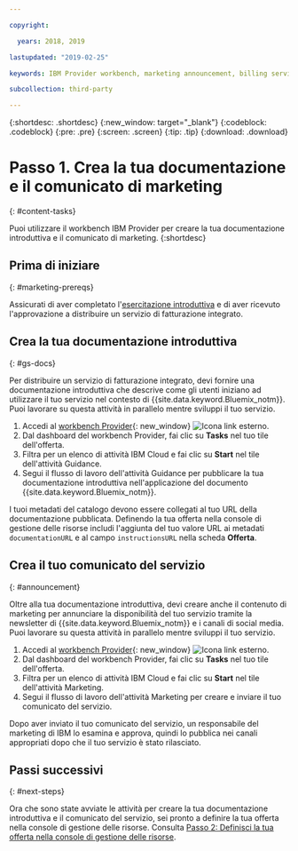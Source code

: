```yaml
---

copyright:

  years: 2018, 2019

lastupdated: "2019-02-25"

keywords: IBM Provider workbench, marketing announcement, billing service

subcollection: third-party

---
```


{:shortdesc: .shortdesc}
{:new_window: target="_blank"}
{:codeblock: .codeblock}
{:pre: .pre}
{:screen: .screen}
{:tip: .tip}
{:download: .download}

# Passo 1. Crea la tua documentazione e il comunicato di marketing
{: #content-tasks}

Puoi utilizzare il workbench IBM Provider per creare la tua documentazione introduttiva e il comunicato di marketing.
{:shortdesc}

## Prima di iniziare
{: #marketing-prereqs}

Assicurati di aver completato l'[esercitazione introduttiva](/docs/third-party?topic=third-party-get-started#get-started) e di aver ricevuto l'approvazione a distribuire un servizio di fatturazione integrato.

## Crea la tua documentazione introduttiva
{: #gs-docs}

Per distribuire un servizio di fatturazione integrato, devi fornire una documentazione introduttiva che descrive come gli utenti iniziano ad utilizzare il tuo servizio nel contesto di {{site.data.keyword.Bluemix_notm}}. Puoi lavorare su questa attività in parallelo mentre sviluppi il tuo servizio.

1. Accedi al [workbench Provider](https://www.ibm.com/marketplace/workbench/){: new_window} ![Icona link esterno](../icons/launch-glyph.svg "Icona link esterno").
2. Dal dashboard del workbench Provider, fai clic su **Tasks** nel tuo tile dell'offerta.
3. Filtra per un elenco di attività IBM Cloud e fai clic su **Start** nel tile dell'attività Guidance.
4. Segui il flusso di lavoro dell'attività Guidance per pubblicare la tua documentazione introduttiva nell'applicazione del documento {{site.data.keyword.Bluemix_notm}}.

I tuoi metadati del catalogo devono essere collegati al tuo URL della documentazione pubblicata. Definendo la tua offerta nella console di gestione delle risorse includi l'aggiunta del tuo valore URL ai metadati `documentationURL` e al campo `instructionsURL` nella scheda **Offerta**.

## Crea il tuo comunicato del servizio
{: #announcement}

Oltre alla tua documentazione introduttiva, devi creare anche il contenuto di marketing per annunciare la disponibilità del tuo servizio tramite la newsletter di {{site.data.keyword.Bluemix_notm}} e i canali di social media. Puoi lavorare su questa attività in parallelo mentre sviluppi il tuo servizio.

1. Accedi al [workbench Provider](https://www.ibm.com/marketplace/workbench/){: new_window} ![Icona link esterno](../icons/launch-glyph.svg "Icona link esterno").
2. Dal dashboard del workbench Provider, fai clic su **Tasks** nel tuo tile dell'offerta.
3. Filtra per un elenco di attività IBM Cloud e fai clic su **Start** nel tile dell'attività Marketing.
4. Segui il flusso di lavoro dell'attività Marketing per creare e inviare il tuo comunicato del servizio.

Dopo aver inviato il tuo comunicato del servizio, un responsabile del marketing di IBM lo esamina e approva, quindi lo pubblica nei canali appropriati dopo che il tuo servizio è stato rilasciato.

## Passi successivi
{: #next-steps}

Ora che sono state avviate le attività per creare la tua documentazione introduttiva e il comunicato del servizio, sei pronto a definire la tua offerta nella console di gestione delle risorse. Consulta [Passo 2: Definisci la tua offerta nella console di gestione delle risorse](/docs/third-party?topic=third-party-step2-define#step2-define).
